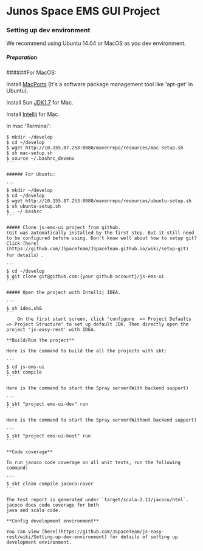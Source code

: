 Junos Space EMS GUI Project
============

### Setting up dev environment

We recommend using Ubuntu 14.04 or MacOS as you dev environment.

##### Preparation
######For MacOS:

Install [MacPorts](http://www.macports.org/) (It's a software package management tool like 'apt-get' in Ubuntu).

Install Sun [JDK1.7](http://www.oracle.com/technetwork/java/javase/downloads/index.html) for Mac.

Install [Intellij](http://www.jetbrains.com/idea/download/) for Mac.

In mac 'Terminal':

`````
$ mkdir ~/develop
$ cd ~/develop
$ wget http://10.155.87.253:8080/mavenrepo/resources/mac-setup.sh
$ sh mac-setup.sh
$ source ~/.bashrc_devenv
```

###### For Ubuntu:

```
$ mkdir ~/develop
$ cd ~/develop
$ wget http://10.155.87.253:8080/mavenrepo/resources/ubuntu-setup.sh
$ sh ubuntu-setup.sh
$ . ~/.bashrc
```

##### Clone js-ems-ui project from github. 
(Git was automatically installed by the first step. But it still need to be configured before using. Don't know well about how to setup git? Click [here](https://github.com/JSpaceTeam/JSpaceTeam.github.io/wiki/setup-git) for details）.

```
$ cd ~/develop
$ git clone git@github.com:{your github account}/js-ems-ui
```

##### Open the project with Intellij IDEA.

```
$ sh idea.sh&
```
    On the first start screen, click "configure  => Project Defaults => Project Structure" to set up default JDK. Then directly open the project 'js-easy-rest' with IDEA.

**Build/Run the project**

Here is the command to build the all the projects with sbt:

```
$ cd js-ems-ui
$ sbt compile
```

Here is the command to start the Spray server(With backend support)

```
$ sbt "project ems-ui-dev" run
```

Here is the command to start the Spray server(Without backend support)

```
$ sbt "project ems-ui-boot" run
```

**Code coverage**

To run jacoco code coverage on all unit tests, run the following command:

```
$ sbt clean compile jacoco:cover
```

The test report is generated under `target/scala-2.11/jacoco/html`. jacoco does code coverage for both
java and scala code.

**Config development environment**

You can view [here](https://github.com/JSpaceTeam/js-easy-rest/wiki/Setting-up-dev-environment) for details of setting up development environment.
